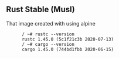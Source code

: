 Rust Stable (Musl)
------------------

That image created with using alpine


```shell
      / ~# rustc --version
      rustc 1.45.0 (5c1f21c3b 2020-07-13)
      / ~# cargo --version
      cargo 1.45.0 (744bd1fbb 2020-06-15)
